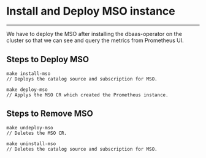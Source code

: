 # Install and Deploy MSO instance
___

We have to deploy the MSO after installing the dbaas-operator on the cluster so that we can see and query the metrics from Prometheus UI.

## Steps to Deploy MSO

```commandline
make install-mso 
// Deploys the catalog source and subscription for MSO.

make deploy-mso
// Applys the MSO CR which created the Prometheus instance.
```

## Steps to Remove MSO

```commandline
make undeploy-mso 
// Deletes the MSO CR.

make uninstall-mso
// Deletes the catalog source and subscription for MSO.
```